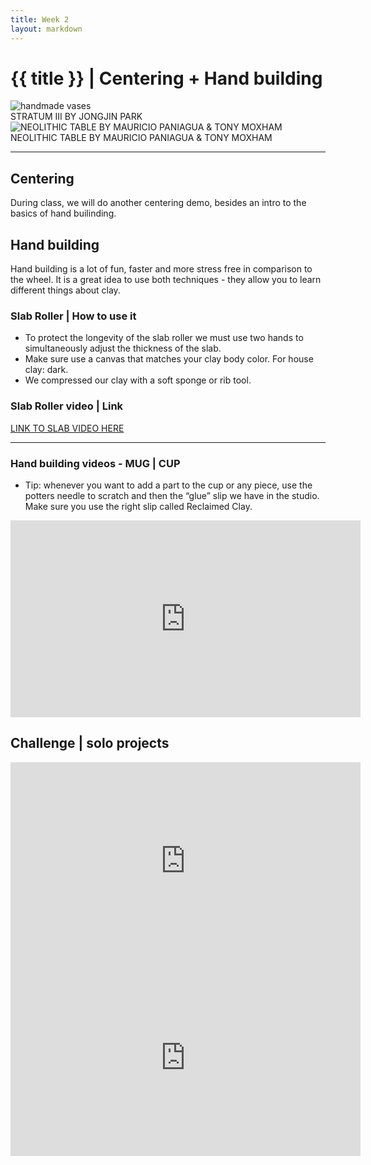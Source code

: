 ```yaml
---
title: Week 2
layout: markdown
---
```


<h1 class = "mt-20 font-light">{{ title }} | Centering + Hand building </h1>

<!--
This page is authored in markdown at `src/{{ title|lower|replace(" ", "-") }}.md`
 -->
<div class="grid grid-cols-2 gap-4">
  <div>
    <img src="https://daniellaondesign.com/wp-content/uploads/2021/01/1214090195_orig.jpg"  class="w-screen"  alt="handmade vases ">
    <figcaption>STRATUM III BY JONGJIN PARK</figcaption>
  </div>
  <!-- ... -->
  <div>
    <img src="https://daniellaondesign.com/wp-content/uploads/2021/01/2063937308_orig.jpg"  class="w-screen"  alt="NEOLITHIC TABLE BY MAURICIO PANIAGUA & TONY MOXHAM">
    <figcaption>NEOLITHIC TABLE BY MAURICIO PANIAGUA & TONY MOXHAM</figcaption>
  </div>
</div>


---
## Centering

During class, we will do another centering demo, besides an intro to the basics of hand builinding.

## Hand building

Hand building is a lot of fun, faster and more stress free in comparison to the wheel. It is a great idea to use both techniques - they allow you to learn different things about clay.

### Slab Roller | How to use it

- To protect the longevity of the slab roller we must use two hands to simultaneously adjust the thickness of the slab.
- Make sure use a canvas that matches your clay body color. For house clay: dark.
- We compressed our clay with a soft sponge or rib tool.

### Slab Roller video | Link

 <a href="https://www.youtube.com/watch?v=3e__H8g1VZY&feature=emb_title" class="hover:bg-orange-300 hover:underline cursor-pointer" target="_blank">
LINK TO SLAB VIDEO HERE</a>

---

### Hand building videos - MUG | CUP

- Tip: whenever you want to add a part to the cup or any piece, use the potters needle to scratch and then the “glue” slip we have in the studio. Make sure you use the right slip called Reclaimed Clay.

<div class="grid">
  <div class="aspect-w-16 aspect-h-9 ">
      <iframe 
        loading="lazy"
        width="560" 
        height="315" 
        src="https://www.youtube.com/embed/ie5NdWCXK3A" title="Slab cup" frameborder="0" allow="accelerometer; autoplay; clipboard-write; encrypted-media; gyroscope; picture-in-picture" allowfullscreen></iframe>
  </div> 
</div>

## Challenge | solo projects

<div class="grid gap-4">
  <div class="aspect-w-16 aspect-h-9 ">
      <iframe width="560" height="315" src="https://www.youtube.com/embed/8i9PXN9Vymg" title="YouTube video player" frameborder="0" allow="accelerometer; autoplay; clipboard-write; encrypted-media; gyroscope; picture-in-picture" allowfullscreen></iframe>
  </div> 
  <div class="aspect-w-16 aspect-h-9 ">
    <iframe width="560" height="315" src="https://www.youtube.com/embed/762aU_gSgfo" title="YouTube video player" frameborder="0" allow="accelerometer; autoplay; clipboard-write; encrypted-media; gyroscope; picture-in-picture" allowfullscreen></iframe>
  </div> 
 </div>

